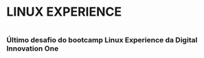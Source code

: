 # LINUX EXPERIENCE <h1>
  
### Último desafio do bootcamp Linux Experience da Digital Innovation One <h3> 
